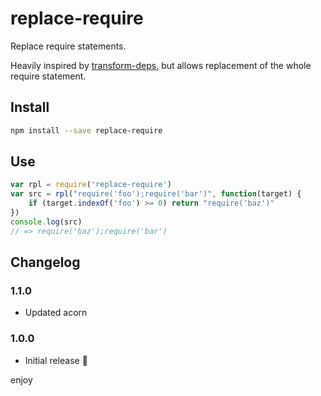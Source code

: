 # replace-require

Replace require statements.

Heavily inspired by [transform-deps](https://github.com/tetsuo/transform-deps), but allows replacement of the whole require statement.

## Install

```sh
npm install --save replace-require
```

## Use

```js
var rpl = require('replace-require')
var src = rpl("require('foo');require('bar')", function(target) {
    if (target.indexOf('foo') >= 0) return "require('baz')" 
})
console.log(src)
// => require('baz');require('bar')
```

## Changelog

### 1.1.0

* Updated acorn

### 1.0.0

* Initial release :tada:

enjoy
